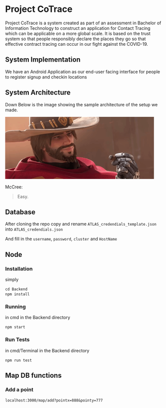 # Project CoTrace

Project CoTrace is a system created as part of an assessment in Bachelor of Information Technology to construct an application for Contact Tracing which can be applicable on a more global scale. It is based on the trust system so that people responsibly declare the places they go so that effective contract tracing can occur in our fight against the COVID-19.

## System Implementation

We have an Android Application as our end-user facing interface for people to register signup
and checkin locations

## System Architecture

Down Below is the image showing the sample architecture of the setup we made.

![til](./Resource/mccree.gif)

McCree:

> Easy.

## Database

After cloning the repo copy and rename `ATLAS_credendials_template.json` into `ATLAS_credendials.json`

And fill in the `username`, `password`, `cluster` and `HostName`

## Node

### Installation

simply

```
cd Backend
npm install
```

### Running

in cmd in the Backend directory

```
npm start
```

### Run Tests

in cmd/Terminal in the Backend directory

```
npm run test
```

## Map DB functions

### Add a point

```
localhost:3000/map/add?pointx=888&pointy=777
```
